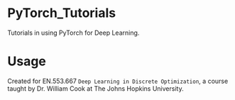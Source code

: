 # PyTorch_Tutorials
Tutorials in using PyTorch for Deep Learning.

# Usage 
Created for EN.553.667 `Deep Learning in Discrete Optimization`, a course taught by Dr. William Cook at The Johns Hopkins University.
